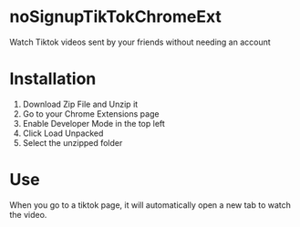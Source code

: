 # noSignupTikTokChromeExt
Watch Tiktok videos sent by your friends without needing an account


# Installation

1. Download Zip File and Unzip it
2. Go to your Chrome Extensions page
3. Enable Developer Mode in the top left
4. Click Load Unpacked
5. Select the unzipped folder

# Use

When you go to a tiktok page, it will automatically open a new tab to watch the video.

